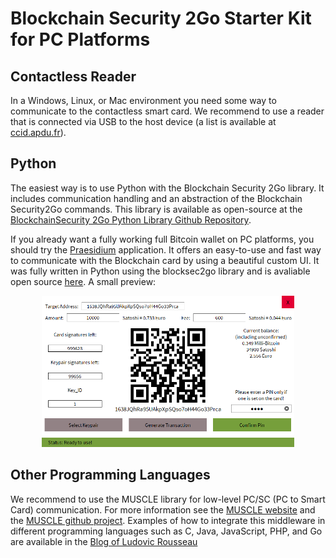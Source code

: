 # Blockchain Security 2Go Starter Kit for PC Platforms

## Contactless Reader
In a Windows, Linux, or Mac environment you need some way to communicate to the contactless smart card. We recommend to use a reader that is connected via USB to the host device (a list is available at [ccid.apdu.fr](https://ccid.apdu.fr/select_readers/?features=contactless)). 

## Python
The easiest way is to use Python with the Blockchain Security 2Go library. It includes communication handling and an abstraction of the Blockchain Security2Go commands. This library is available as open-source at the [BlockchainSecurity 2Go Python Library Github Repository](https://github.com/Infineon/BlockchainSecurity2Go-Python-Library). 

If you already want a fully working full Bitcoin wallet on PC platforms, you should try the [Praesidium](https://github.com/DhruvKhemani/Praesidium) application. It offers an easy-to-use and fast way to communicate with the Blockchain card by using a beautiful custom UI. It was fully written in Python using the blocksec2go library and is avaliable open source [here](https://github.com/DhruvKhemani/Praesidium). A small preview: <p align="center"><img src="praesidium_screenshot.png" width="80%" title="Waiting for a card"></p>

## Other Programming Languages
We recommend to use the MUSCLE library for low-level PC/SC (PC to Smart Card) communication. For more information see the [MUSCLE website](https://muscle.apdu.fr/) and the [MUSCLE github project](https://github.com/LudovicRousseau/PCSC). Examples of how to integrate this middleware in different programming languages such as C, Java, JavaScript, PHP, and Go are available in the [Blog of Ludovic Rousseau](https://ludovicrousseau.blogspot.com/2010/04/pcsc-sample-in-different-languages.html)